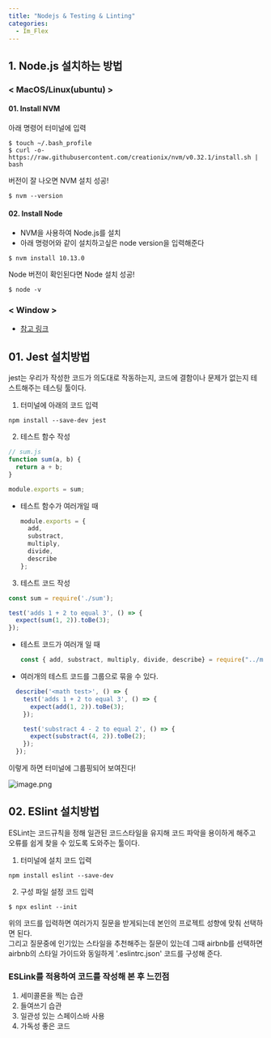 ```yaml
---
title: "Nodejs & Testing & Linting"
categories:
  - Im_Flex
---
```


## 1. Node.js 설치하는 방법
### < MacOS/Linux(ubuntu) >
#### 01. Install NVM
아래 명령어 터미널에 입력
```
$ touch ~/.bash_profile 
$ curl -o- https://raw.githubusercontent.com/creationix/nvm/v0.32.1/install.sh | bash
```
버전이 잘 나오면 NVM 설치 성공!
```
$ nvm --version
```

#### 02. Install Node
- NVM을 사용하여 Node.js를 설치
- 아래 명령어와 같이 설치하고싶은 node version을 입력해준다

```
$ nvm install 10.13.0
```

Node 버전이 확인된다면 Node 설치 성공!
```
$ node -v
```

### < Window >
- [참고 링크](https://daverupert.com/2018/04/developing-on-windows-with-wsl-and-visual-studio-code/)


## 01. Jest 설치방법
jest는 우리가 작성한 코드가 의도대로 작동하는지, 코드에 결함이나 문제가 없는지 테스트해주는 테스팅 툴이다.
1. 터미널에 아래의 코드 입력

```
npm install --save-dev jest
```
2. 테스트 함수 작성

```js
// sum.js
function sum(a, b) {
  return a + b;
}

module.exports = sum;
```

- 테스트 함수가 여러개일 때

  ```js
  module.exports = {
    add,
    substract,
    multiply,
    divide,
    describe
  };
  ```

3. 테스트 코드 작성

```js
const sum = require('./sum');

test('adds 1 + 2 to equal 3', () => {
  expect(sum(1, 2)).toBe(3);
});
```

- 테스트 코드가 여러개 일 때

  ```js
  const { add, substract, multiply, divide, describe} = require("../math");
  ```
  
- 여러개의 테스트 코드를 그룹으로 묶을 수 있다.
```js
  describe('<math test>', () => {
    test('adds 1 + 2 to equal 3', () => {
      expect(add(1, 2)).toBe(3);
    });

    test('substract 4 - 2 to equal 2', () => {
      expect(substract(4, 2)).toBe(2);
    });
  });
```
이렇게 하면 터미널에 그룹핑되어 보여진다!

![image.png](https://images.velog.io/post-images/yhe228/10378120-13db-11ea-8094-63df714e4217/image.png)


## 02. ESlint 설치방법
ESLint는 코드규칙을 정해 일관된 코드스타일을 유지해 코드 파악을 용이하게 해주고 오류를 쉽게 찾을 수 있도록 도와주는 툴이다.

1. 터미널에 설치 코드 입력
```
npm install eslint --save-dev
```

2. 구성 파일 설정 코드 입력
```
$ npx eslint --init
```
위의 코드를 입력하면 여러가지 질문을 받게되는데 본인의 프로젝트 성향에 맞춰 선택하면 된다.  
그리고 질문중에 인기있는 스타일을 추천해주는 질문이 있는데 그때 airbnb를 선택하면 airbnb의 스타일 가이드와 동일하게 '.eslintrc.json' 코드를 구성해 준다.

### ESLink를 적용하여 코드를 작성해 본 후 느낀점
1. 세미콜론을 찍는 습관
2. 들여쓰기 습관
3. 일관성 있는 스페이스바 사용
4. 가독성 좋은 코드



 



